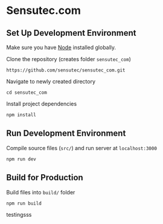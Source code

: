 # Sensutec.com

## Set Up Development Environment
Make sure you have [Node](https://nodejs.org/en/download/) installed globally.

Clone the repository (creates folder `sensutec_com`)
```
https://github.com/sensutec/sensutec_com.git
```

Navigate to newly created directory
```
cd sensutec_com
```

Install project dependencies
```
npm install
```

## Run Development Environment

Compile source files (`src/`) and run server at `localhost:3000`
```
npm run dev
```

## Build for Production

Build files into `build/` folder
```
npm run build
```  
testingsss